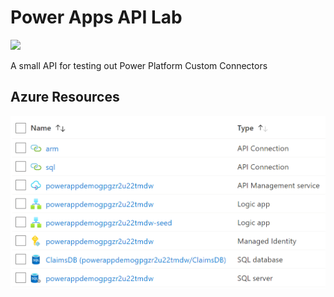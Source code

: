# Power Apps API Lab

<a href="https://portal.azure.com/#create/Microsoft.Template/uri/https%3A%2F%2Fraw.githubusercontent.com%2FScottHolden%2FPowerAppsAPILab%2Fmaster%2Fdeploy.generated.json" target="_blank">
    <img src="http://azuredeploy.net/deploybutton.png"/>
</a>

A small API for testing out Power Platform Custom Connectors

## Azure Resources

<img src="Media/AzureResources.png"/>